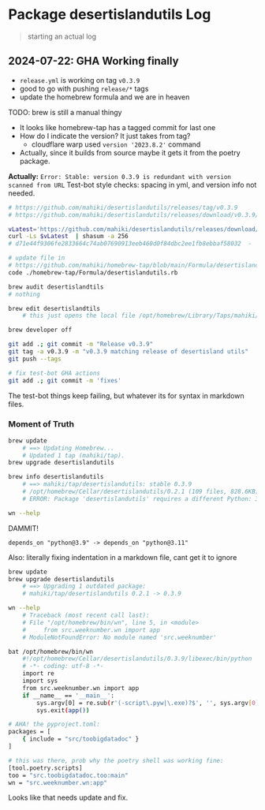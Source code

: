 # Package desertislandutils Log
>starting an actual log

## 2024-07-22: GHA Working finally
*  `release.yml` is working on tag `v0.3.9` 
*  good to go with pushing `release/*` tags
*  update the homebrew formula and we are in heaven

TODO: brew is still a manual thingy
* It looks like homebrew-tap has a tagged commit for last one
* How do I indicate the version? It just takes from tag?
    * cloudflare warp used `version '2023.8.2'` command
* Actually, since it builds from source maybe it gets it from the poetry package.

**Actually:** `Error: Stable: version 0.3.9 is redundant with version scanned from URL`
Test-bot style checks: spacing in yml, and version info not needed.

```sh
# https://github.com/mahiki/desertislandutils/releases/tag/v0.3.9
# https://github.com/mahiki/desertislandutils/releases/download/v0.3.9/desertislandutils-0.3.9.tar.gz

vLatest='https://github.com/mahiki/desertislandutils/releases/download/v0.3.9/desertislandutils-0.3.9.tar.gz'
curl -Ls $vLatest  | shasum -a 256
# d71e44f9306fe2833664c74ab07690913eeb460d0f84dbc2ee1fb8ebbaf58032  -

# update file in 
# https://github.com/mahiki/homebrew-tap/blob/main/Formula/desertislandutils.rb
code ./homebrew-tap/Formula/desertislandutils.rb

brew audit desertislandtils
# nothing

brew edit desertislandtils
    # this just opens the local file /opt/homebrew/Library/Taps/mahiki/homebrew-tap/Formula/desertislandutils.rb

brew developer off

git add .; git commit -m "Release v0.3.9"
git tag -a v0.3.9 -m "v0.3.9 matching release of desertisland utils"
git push --tags

# fix test-bot GHA actions
git add .; git commit -m 'fixes'
```

The test-bot things keep failing, but whatever its for syntax in markdown files.

### Moment of Truth
```sh
brew update
    # ==> Updating Homebrew...
    # Updated 1 tap (mahiki/tap).
brew upgrade desertislandutils

brew info desertislandutils
    # ==> mahiki/tap/desertislandutils: stable 0.3.9
    # /opt/homebrew/Cellar/desertislandutils/0.2.1 (109 files, 828.6KB) *
    # ERROR: Package 'desertislandutils' requires a different Python: 3.9.19 not in '<4.0,>=3.11'

wn --help
```
DAMMIT!

    depends_on "python@3.9" -> depends_on "python@3.11"

Also: literally fixing indentation in a markdown file, cant get it to ignore

```sh
brew update
brew upgrade desertislandutils
    # ==> Upgrading 1 outdated package:
    # mahiki/tap/desertislandutils 0.2.1 -> 0.3.9

wn --help
    # Traceback (most recent call last):
    # File "/opt/homebrew/bin/wn", line 5, in <module>
    #     from src.weeknumber.wn import app
    # ModuleNotFoundError: No module named 'src.weeknumber'

bat /opt/homebrew/bin/wn
    #!/opt/homebrew/Cellar/desertislandutils/0.3.9/libexec/bin/python
    # -*- coding: utf-8 -*-
    import re
    import sys
    from src.weeknumber.wn import app
    if __name__ == '__main__':
        sys.argv[0] = re.sub(r'(-script\.pyw|\.exe)?$', '', sys.argv[0])
        sys.exit(app())

# AHA! the pyproject.toml:
packages = [
    { include = "src/toobigdatadoc" }
]

# this was there, prob why the poetry shell was working fine:
[tool.poetry.scripts]
too = "src.toobigdatadoc.too:main"
wn = "src.weeknumber.wn:app"

```

Looks like that needs update and fix.